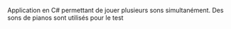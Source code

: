 Application en C# permettant de jouer plusieurs sons simultanément.
Des sons de pianos sont utilisés pour le test
